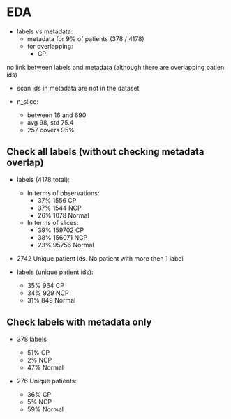 # EDA

- labels vs metadata:
    - metadata for 9% of patients (378 / 4178)
    - for overlapping:
        - CP

no link between labels and metadata (although there are overlapping patien ids)
- scan ids in metadata are not in the dataset

- n_slice:
    - between 16 and 690
    - avg 98, std 75.4
    - 257 covers 95%

## Check all labels (without checking metadata overlap)

- labels (4178 total):
    - In terms of observations:
        - 37% 1556 CP
        - 37% 1544 NCP
        - 26% 1078 Normal
    - In terms of slices:
        - 39% 159702 CP
        - 38% 156071 NCP
        - 23% 95756 Normal

- 2742 Unique patient ids. No patient with more then 1 label

- labels (unique patient ids):
    - 35% 964 CP
    - 34% 929 NCP
    - 31% 849 Normal

## Check labels with metadata only

- 378 labels
    - 51% CP
    -  2% NCP
    - 47% Normal

- 276 Unique patients:
    - 36% CP
    - 5% NCP
    - 59% Normal